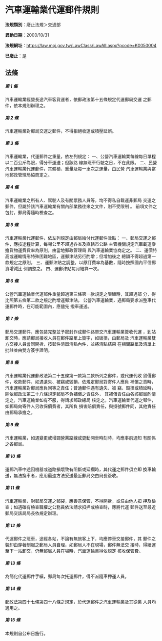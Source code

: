 # 汽車運輸業代運郵件規則

**法規類別**：廢止法規＞交通部

**異動日期**：2000/10/31  

**法規網址**：https://law.moj.gov.tw/LawClass/LawAll.aspx?pcode=K0050004

**已廢止**：是



## 法條
##### 第 1 條
汽車運輸業經營長途汽車客貨運者，依郵政法第十五條規定代運郵局交運
之郵件，依本規則辦理之。

##### 第 2 條
汽車運輸業對郵局交運之郵件，不得拒絕收運或積壓延誤。

##### 第 3 條
汽車運輸業，代運郵件之重量，依左列規定：
一、公營汽車運輸業每線每日單程以二百公斤為限，得分車運送；但該路
    線無班車行駛之日，不在此限。
二、民營汽車運輸業代運郵件，其體積、重量及每一車次之運量，由民營
    汽車運輸業與當地郵政管理局協商定之。


##### 第 4 條
汽車運輸業之所有人、駕駛人及有關票務人員等，均不得私自載運非郵局
交運之郵件，但屬於該汽車運輸業有關內部業務往來之文件，則不受限制
。
前項文件之包封，郵局得隨時檢查之。

##### 第 5 條
汽車運輸業代運郵件，依左列規定由郵局給付代運郵件津貼：
一、郵局交運之郵件，應按途程計算，每噸公里不超過各省及直轄市公路
    主管機關規定汽車載運零擔貨物運費費率為原則，由當地郵政管理局
    與汽車運輸業協商定之。
二、運價特高或運輸情形特殊困難地區，運郵津貼另行酌增；但增加後之
    總額不得超過第一款規定之原則。
三、運郵津貼之調整，以原訂費率為基數，隨時按照國內平信郵資增減比
    例調整之。
四、運郵津貼每月結算一次。


##### 第 6 條
公營汽車運輸業代運郵件重量超過第三條第一款規定之限額時，其超過部
分，得比照第五條第二款之規定酌增運郵津貼。
公營汽車運輸業，遇郵局要求派整車代運郵件時，在可能範圍內，應儘先
撥車運送。

##### 第 7 條
郵局交運郵件，應包裝完整並予密封作成郵件路單交汽車運輸業簽收代運
，到站卸交時，應請郵局接收人員在郵件路單上簽字，如破損，由郵局及
汽車運輸業雙方交接人員會同開拆，按郵件清單清點內件，並將清點結果
在相關路單及清單上批註並由雙方簽字證明。

##### 第 8 條
汽車運輸業代運郵政法第二十五條第一款第二款所列之郵件，或代運代收
貨價郵件，收款郵件，如遇遺失、被竊或毀損，依規定郵局對寄件人應負
補償之責時，汽車運輸業對郵局應負同等之責任；普通郵件遇有遺失、被
竊、毀損或積延時，除依郵政法第二十八條規定郵局不負補償之責任外，
其補償責任由各該郵局酌情定之，汽車運輸業如有不服，得請求郵政總局
核定之。汽車運輸業代運之郵件，如郵局向寄件人另收保價費者，其所負
損害賠償責任，與掛號郵件同，其他責任由郵局承擔之。

##### 第 9 條
汽車運輸業，如遇變更或增闢營業路線或更動開車時刻時，均應事前通知
有關係之各郵局。

##### 第 10 條
運郵汽車中途因機器或道路損壞致有阻斷或延擱時，其代運之郵件須立即
換車輸送，無法換車者，應用最速方法妥送最近郵局交由局長簽收。

##### 第 11 條
汽車運輸業，對郵局交運之郵袋，應善意保管，不得開拆，或任由他人扣
押及檢查；如遇確有檢查職權之公務員依法請求扣押或檢查時，應將代運
郵件送至最近郵局交該局局長依規定辦理。

##### 第 12 條
代運郵件之班車，途經各站，不論有無旅客上下，均應停車交接郵件，其
郵件之裝卸由穿著制服之郵局人員自理，如郵局人不在現場，郵件無法交
接時，得續運至下一站卸交，仍無郵局人員在場時，汽車運輸業得依規定
核收保管費。

##### 第 13 條
為簡化代運郵件手續，郵局每次托運郵件，得不派隨車押運人員。

##### 第 14 條
郵政法第四十七條第四十八條之規定，於代運郵件之汽車運輸業及其從業
人員均適用之。

##### 第 15 條
本規則自公布日施行。


